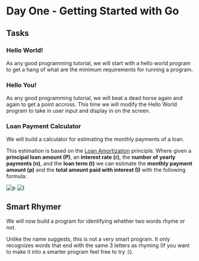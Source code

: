 # Day One - Getting Started with Go

## Tasks

### Hello World!

As any good programming tutorial, we will start with a hello world program to get a hang of what are the minimum requirements for running a program.

### Hello You!

As any good programming tutorial, we will beat a dead horse again and again to get a point accross.
This time we will modify the Hello World program to take in user input and display in on the screen.

### Loan Payment Calculator

We will build a calculator for estimating the monthly payments of a loan.

This estimation is based on the [Loan Amortization](https://www.investopedia.com/terms/a/amortized_loan.asp) principle. Where given a **principal loan amount (P)**, an **interest rate (r)**, the **number of yearly payments (n)**, and the **loan term (t)** we can estimate the **monthly payment amount (p)** and the **total amount paid with interest (I)** with the following formula:

![p](https://github.com/ddkdl/power-academy/day1/p.png)
![I](https://github.com/ddkdl/power-academy/day1/I.png)

## Smart Rhymer

We will now build a program for identifying whether two words rhyme or not.

Unlike the name suggests, this is not a very smart program. It only recognizes words that end with the same 3 letters as rhyming (If you want to make it into a smarter program feel free to try :)).
